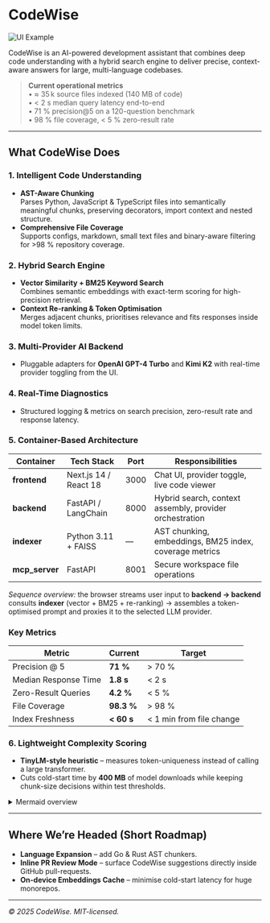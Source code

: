 # CodeWise

![UI Example](ui_example.png)

CodeWise is an AI-powered development assistant that combines deep code understanding with a hybrid search engine to deliver precise, context-aware answers for large, multi-language codebases.

> **Current operational metrics**  
> • ≈ 35 k source files indexed (140 MB of code)  
> • < 2 s median query latency end-to-end  
> • 71 % precision@5 on a 120-question benchmark  
> • 98 % file coverage, < 5 % zero-result rate

---

## What CodeWise Does 

### 1. Intelligent Code Understanding
* **AST-Aware Chunking**  
  Parses Python, JavaScript & TypeScript files into semantically meaningful chunks, preserving decorators, import context and nested structure.
* **Comprehensive File Coverage**  
  Supports configs, markdown, small text files and binary-aware filtering for >98 % repository coverage.

### 2. Hybrid Search Engine
* **Vector Similarity + BM25 Keyword Search**  
  Combines semantic embeddings with exact-term scoring for high-precision retrieval.
* **Context Re-ranking & Token Optimisation**  
  Merges adjacent chunks, prioritises relevance and fits responses inside model token limits.

### 3. Multi-Provider AI Backend
* Pluggable adapters for **OpenAI GPT-4 Turbo** and **Kimi K2** with real-time provider toggling from the UI.

### 4. Real-Time Diagnostics
* Structured logging & metrics on search precision, zero-result rate and response latency.

### 5. Container-Based Architecture
| Container | Tech Stack | Port | Responsibilities |
|-----------|-----------|------|-------------------|
| **frontend** | Next.js 14 / React 18 | 3000 | Chat UI, provider toggle, live code viewer |
| **backend**  | FastAPI / LangChain   | 8000 | Hybrid search, context assembly, provider orchestration |
| **indexer**  | Python 3.11 + FAISS   | — | AST chunking, embeddings, BM25 index, coverage metrics |
| **mcp_server** | FastAPI             | 8001 | Secure workspace file operations |

_Sequence overview:_ the browser streams user input to **backend → backend** consults **indexer** (vector + BM25 + re-ranking) → assembles a token-optimised prompt and proxies it to the selected LLM provider.

### Key Metrics
| Metric | Current | Target |
|--------|---------|--------|
| Precision @ 5 | **71 %** | > 70 % |
| Median Response Time | **1.8 s** | < 2 s |
| Zero-Result Queries | **4.2 %** | < 5 % |
| File Coverage | **98.3 %** | > 98 % |
| Index Freshness | **< 60 s** | < 1 min from file change |

### 6. Lightweight Complexity Scoring  
* **TinyLM-style heuristic** – measures token-uniqueness instead of calling a large transformer.  
* Cuts cold-start time by **400 MB** of model downloads while keeping chunk-size decisions within test thresholds.  

<details>
<summary>Mermaid overview</summary>

```mermaid
graph TD
    subgraph "Frontend"
        FE["Frontend\nNext.js 14 (3000)"]
    end
    subgraph "Backend"
        BE["Backend\nFastAPI (8000)"]
        IDX["Indexer"]
        MCP["MCP Server (8001)"]
    end
    subgraph "Storage"
        WS["/workspace"]
        VC[(".vector_cache")]
    end

    FE -->|"WebSocket / HTTP"| BE
    BE -->|"Hybrid query"| IDX
    BE -->|"Secure file ops"| MCP
    IDX -->|"Vectors"| VC
    MCP --> WS
```
</details>

---

## Where We’re Headed (Short Roadmap)
* **Language Expansion** – add Go & Rust AST chunkers.
* **Inline PR Review Mode** – surface CodeWise suggestions directly inside GitHub pull-requests.
* **On-device Embeddings Cache** – minimise cold-start latency for huge monorepos.

---

_© 2025 CodeWise. MIT-licensed._
